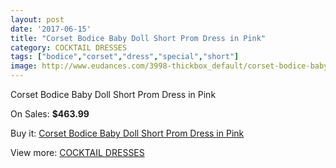 ```yaml
---
layout: post
date: '2017-06-15'
title: "Corset Bodice Baby Doll Short Prom Dress in Pink"
category: COCKTAIL DRESSES
tags: ["bodice","corset","dress","special","short"]
image: http://www.eudances.com/3998-thickbox_default/corset-bodice-baby-doll-short-prom-dress-in-pink.jpg
---
```

Corset Bodice Baby Doll Short Prom Dress in Pink

On Sales: **$463.99**
<a href="https://www.eudances.com/en/cocktail-dresses/1342-corset-bodice-baby-doll-short-prom-dress-in-pink.html"><amp-img layout="responsive" width="600" height="600" src="//www.eudances.com/3998-thickbox_default/corset-bodice-baby-doll-short-prom-dress-in-pink.jpg" alt="Corset Bodice Baby Doll Short Prom Dress in Pink 0" /></a>
<a href="https://www.eudances.com/en/cocktail-dresses/1342-corset-bodice-baby-doll-short-prom-dress-in-pink.html"><amp-img layout="responsive" width="600" height="600" src="//www.eudances.com/3999-thickbox_default/corset-bodice-baby-doll-short-prom-dress-in-pink.jpg" alt="Corset Bodice Baby Doll Short Prom Dress in Pink 1" /></a>

Buy it: [Corset Bodice Baby Doll Short Prom Dress in Pink](https://www.eudances.com/en/cocktail-dresses/1342-corset-bodice-baby-doll-short-prom-dress-in-pink.html "Corset Bodice Baby Doll Short Prom Dress in Pink")

View more: [COCKTAIL DRESSES](https://www.eudances.com/en/14-cocktail-dresses "COCKTAIL DRESSES")